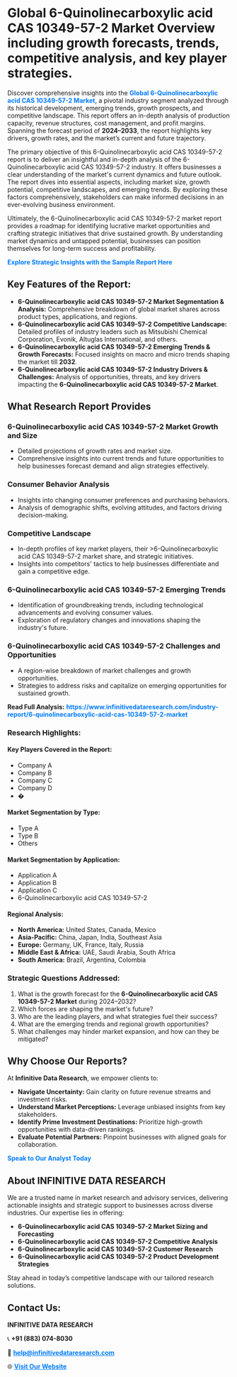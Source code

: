 <h1>Global 6-Quinolinecarboxylic acid CAS 10349-57-2 Market Overview including growth forecasts, trends, competitive analysis, and key player strategies.</h1>
<p>
Discover comprehensive insights into the 
<a href="https://www.infinitivedataresearch.com/industry-report/6-quinolinecarboxylic-acid-cas-10349-57-2-market" rel="dofollow" style="color: #007BFF; text-decoration: none;"><strong>Global 6-Quinolinecarboxylic acid CAS 10349-57-2 Market</strong></a>, a pivotal industry segment analyzed through its historical development, emerging trends, growth prospects, and competitive landscape. This report offers an in-depth analysis of production capacity, revenue structures, cost management, and profit margins. Spanning the forecast period of <strong>2024–2033</strong>, the report highlights key drivers, growth rates, and the market’s current and future trajectory.
</p>
<p>
The primary objective of this 6-Quinolinecarboxylic acid CAS 10349-57-2 report is to deliver an insightful and in-depth analysis of the 6-Quinolinecarboxylic acid CAS 10349-57-2 industry. It offers businesses a clear understanding of the market's current dynamics and future outlook. The report dives into essential aspects, including market size, growth potential, competitive landscapes, and emerging trends. By exploring these factors comprehensively, stakeholders can make informed decisions in an ever-evolving business environment.
</p>
<p>
Ultimately, the 6-Quinolinecarboxylic acid CAS 10349-57-2 market report provides a roadmap for identifying lucrative market opportunities and crafting strategic initiatives that drive sustained growth. By understanding market dynamics and untapped potential, businesses can position themselves for long-term success and profitability.
</p>
<p>
<a href="https://www.infinitivedataresearch.com/request-sample/reportId=107675" style="color: #007BFF; text-decoration: none;"><strong>Explore Strategic Insights with the Sample Report Here</strong></a>
</p>

<h2>Key Features of the Report:</h2>
<ul>
<li><strong>6-Quinolinecarboxylic acid CAS 10349-57-2 Market Segmentation & Analysis:</strong> Comprehensive breakdown of global market shares across product types, applications, and regions.</li>
<li><strong>6-Quinolinecarboxylic acid CAS 10349-57-2 Competitive Landscape:</strong> Detailed profiles of industry leaders such as Mitsubishi Chemical Corporation, Evonik, Altuglas International, and others.</li>
<li><strong>6-Quinolinecarboxylic acid CAS 10349-57-2 Emerging Trends & Growth Forecasts:</strong> Focused insights on macro and micro trends shaping the market till <strong>2032</strong>.</li>
<li><strong>6-Quinolinecarboxylic acid CAS 10349-57-2 Industry Drivers & Challenges:</strong> Analysis of opportunities, threats, and key drivers impacting the <strong>6-Quinolinecarboxylic acid CAS 10349-57-2 Market</strong>.</li>
</ul>

<h2>What Research Report Provides</h2>
<h3>6-Quinolinecarboxylic acid CAS 10349-57-2 Market Growth and Size</h3>
<ul>
<li>Detailed projections of growth rates and market size.</li>
<li>Comprehensive insights into current trends and future opportunities to help businesses forecast demand and align strategies effectively.</li>
</ul>

<h3>Consumer Behavior Analysis</h3>
<ul>
<li>Insights into changing consumer preferences and purchasing behaviors.</li>
<li>Analysis of demographic shifts, evolving attitudes, and factors driving decision-making.</li>
</ul>

<h3>Competitive Landscape</h3>
<ul>
<li>In-depth profiles of key market players, their >6-Quinolinecarboxylic acid CAS 10349-57-2 market share, and strategic initiatives.</li>
<li>Insights into competitors' tactics to help businesses differentiate and gain a competitive edge.</li>
</ul>

<h3>6-Quinolinecarboxylic acid CAS 10349-57-2 Emerging Trends</h3>
<ul>
<li>Identification of groundbreaking trends, including technological advancements and evolving consumer values.</li>
<li>Exploration of regulatory changes and innovations shaping the industry's future.</li>
</ul>

<h3>6-Quinolinecarboxylic acid CAS 10349-57-2 Challenges and Opportunities</h3>
<ul>
<li>A region-wise breakdown of market challenges and growth opportunities.</li>
<li>Strategies to address risks and capitalize on emerging opportunities for sustained growth.</li>
</ul>
<p><strong>Read Full Analysis:</strong> <a href="https://www.infinitivedataresearch.com/industry-report/6-quinolinecarboxylic-acid-cas-10349-57-2-market" rel="dofollow" style="color: #007BFF; text-decoration: none;"><strong>https://www.infinitivedataresearch.com/industry-report/6-quinolinecarboxylic-acid-cas-10349-57-2-market</strong></a></p>
<h3>Research Highlights:</h3>
<h4>Key Players Covered in the Report:</h4>
<ul><li>Company A</li><li>Company B</li><li>Company C</li><li>Company D</li><li>�</li></ul>
<h4>Market Segmentation by Type:</h4>
<ul><li>Type A</li><li>Type B</li><li>Others</li></ul>
<h4>Market Segmentation by Application:</h4>
<ul><li>Application A</li><li>Application B</li><li>Application C</li><li>6-Quinolinecarboxylic acid CAS 10349-57-2</li></ul>

<h4>Regional Analysis:</h4>
<ul>
<li><strong>North America:</strong> United States, Canada, Mexico</li>
<li><strong>Asia-Pacific:</strong> China, Japan, India, Southeast Asia</li>
<li><strong>Europe:</strong> Germany, UK, France, Italy, Russia</li>
<li><strong>Middle East & Africa:</strong> UAE, Saudi Arabia, South Africa</li>
<li><strong>South America:</strong> Brazil, Argentina, Colombia</li>
</ul>

<h3>Strategic Questions Addressed:</h3>
<ol>
<li>What is the growth forecast for the <strong>6-Quinolinecarboxylic acid CAS 10349-57-2 Market</strong> during 2024–2032?</li>
<li>Which forces are shaping the market's future?</li>
<li>Who are the leading players, and what strategies fuel their success?</li>
<li>What are the emerging trends and regional growth opportunities?</li>
<li>What challenges may hinder market expansion, and how can they be mitigated?</li>
</ol>

<h2>Why Choose Our Reports?</h2>
<p>At <strong>Infinitive Data Research</strong>, we empower clients to:</p>
<ul>
<li><strong>Navigate Uncertainty:</strong> Gain clarity on future revenue streams and investment risks.</li>
<li><strong>Understand Market Perceptions:</strong> Leverage unbiased insights from key stakeholders.</li>
<li><strong>Identify Prime Investment Destinations:</strong> Prioritize high-growth opportunities with data-driven rankings.</li>
<li><strong>Evaluate Potential Partners:</strong> Pinpoint businesses with aligned goals for collaboration.</li>
</ul>
<p><a href="https://www.infinitivedataresearch.com/industry-report/6-quinolinecarboxylic-acid-cas-10349-57-2-market" rel="dofollow" style="color: #007BFF; text-decoration: none;"><strong>Speak to Our Analyst Today</strong></a></p>

<h2>About INFINITIVE DATA RESEARCH</h2>
<p>We are a trusted name in market research and advisory services, delivering actionable insights and strategic support to businesses across diverse industries. Our expertise lies in offering:</p>
<ul>
<li><strong>6-Quinolinecarboxylic acid CAS 10349-57-2 Market Sizing and Forecasting</strong></li>
<li><strong>6-Quinolinecarboxylic acid CAS 10349-57-2 Competitive Analysis</strong></li>
<li><strong>6-Quinolinecarboxylic acid CAS 10349-57-2 Customer Research</strong></li>
<li><strong>6-Quinolinecarboxylic acid CAS 10349-57-2 Product Development Strategies</strong></li>
</ul>
<p>Stay ahead in today’s competitive landscape with our tailored research solutions.</p>

<h2>Contact Us:</h2>
<p><strong>INFINITIVE DATA RESEARCH</strong></p>
<p>📞 <strong>+91 (883) 074-8030</strong></p>
<p>📧 <strong><a href="mailto:help@infinitivedataresearch.com" style="color: #007BFF;">help@infinitivedataresearch.com</a></strong></p>
<p>🌐 <strong><a href="https://www.infinitivedataresearch.com" rel="dofollow" style="color: #007BFF;">Visit Our Website</a></strong></p>